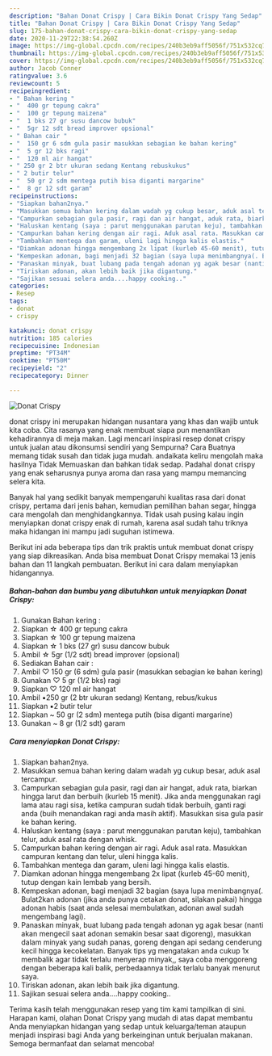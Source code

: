 ```yaml
---
description: "Bahan Donat Crispy | Cara Bikin Donat Crispy Yang Sedap"
title: "Bahan Donat Crispy | Cara Bikin Donat Crispy Yang Sedap"
slug: 175-bahan-donat-crispy-cara-bikin-donat-crispy-yang-sedap
date: 2020-11-29T22:38:54.260Z
image: https://img-global.cpcdn.com/recipes/240b3eb9aff5056f/751x532cq70/donat-crispy-foto-resep-utama.jpg
thumbnail: https://img-global.cpcdn.com/recipes/240b3eb9aff5056f/751x532cq70/donat-crispy-foto-resep-utama.jpg
cover: https://img-global.cpcdn.com/recipes/240b3eb9aff5056f/751x532cq70/donat-crispy-foto-resep-utama.jpg
author: Jacob Conner
ratingvalue: 3.6
reviewcount: 5
recipeingredient:
- " Bahan kering "
- "  400 gr tepung cakra"
- "  100 gr tepung maizena"
- "  1 bks 27 gr susu dancow bubuk"
- "  5gr 12 sdt bread improver opsional"
- " Bahan cair "
- "  150 gr 6 sdm gula pasir masukkan sebagian ke bahan kering"
- "  5 gr 12 bks ragi"
- "  120 ml air hangat"
- " 250 gr 2 btr ukuran sedang Kentang rebuskukus"
- " 2 butir telur"
- "  50 gr 2 sdm mentega putih bisa diganti margarine"
- "  8 gr 12 sdt garam"
recipeinstructions:
- "Siapkan bahan2nya."
- "Masukkan semua bahan kering dalam wadah yg cukup besar, aduk asal tercampur."
- "Campurkan sebagian gula pasir, ragi dan air hangat, aduk rata, biarkan hingga larut dan berbuih (kurleb 15 menit). Jika anda menggunakan ragi lama atau ragi sisa, ketika campuran sudah tidak berbuih, ganti ragi anda (buih menandakan ragi anda masih aktif). Masukkan sisa gula pasir ke bahan kering."
- "Haluskan kentang (saya : parut menggunakan parutan keju), tambahkan telur, aduk asal rata dengan whisk."
- "Campurkan bahan kering dengan air ragi. Aduk asal rata. Masukkan campuran kentang dan telur, uleni hingga kalis."
- "Tambahkan mentega dan garam, uleni lagi hingga kalis elastis."
- "Diamkan adonan hingga mengembang 2x lipat (kurleb 45-60 menit), tutup dengan kain lembab yang bersih."
- "Kempeskan adonan, bagi menjadi 32 bagian (saya lupa menimbangnya(. Bulat2kan adonan (jika anda punya cetakan donat, silakan pakai) hingga adonan habis (saat anda selesai membulatkan, adonan awal sudah mengembang lagi)."
- "Panaskan minyak, buat lubang pada tengah adonan yg agak besar (nanti akan mengecil saat adonan semakin besar saat digoreng), masukkan dalam minyak yang sudah panas, goreng dengan api sedang cenderung kecil hingga kecokelatan. Banyak tips yg mengatakan anda cukup 1x membalik agar tidak terlalu menyerap minyak,, saya coba menggoreng dengan beberapa kali balik, perbedaannya tidak terlalu banyak menurut saya."
- "Tiriskan adonan, akan lebih baik jika digantung."
- "Sajikan sesuai selera anda....happy cooking.."
categories:
- Resep
tags:
- donat
- crispy

katakunci: donat crispy 
nutrition: 185 calories
recipecuisine: Indonesian
preptime: "PT34M"
cooktime: "PT50M"
recipeyield: "2"
recipecategory: Dinner

---
```



![Donat Crispy](https://img-global.cpcdn.com/recipes/240b3eb9aff5056f/751x532cq70/donat-crispy-foto-resep-utama.jpg)


donat crispy ini merupakan hidangan nusantara yang khas dan wajib untuk kita coba. Cita rasanya yang enak membuat siapa pun menantikan kehadirannya di meja makan.
Lagi mencari inspirasi resep donat crispy untuk jualan atau dikonsumsi sendiri yang Sempurna? Cara Buatnya memang tidak susah dan tidak juga mudah. andaikata keliru mengolah maka hasilnya Tidak Memuaskan dan bahkan tidak sedap. Padahal donat crispy yang enak seharusnya punya aroma dan rasa yang mampu memancing selera kita.

Banyak hal yang sedikit banyak mempengaruhi kualitas rasa dari donat crispy, pertama dari jenis bahan, kemudian pemilihan bahan segar, hingga cara mengolah dan menghidangkannya. Tidak usah pusing kalau ingin menyiapkan donat crispy enak di rumah, karena asal sudah tahu triknya maka hidangan ini mampu jadi suguhan istimewa.




Berikut ini ada beberapa tips dan trik praktis untuk membuat donat crispy yang siap dikreasikan. Anda bisa membuat Donat Crispy memakai 13 jenis bahan dan 11 langkah pembuatan. Berikut ini cara dalam menyiapkan hidangannya.

<!--inarticleads1-->

##### Bahan-bahan dan bumbu yang dibutuhkan untuk menyiapkan Donat Crispy:

1. Gunakan  Bahan kering :
1. Siapkan  ☆ 400 gr tepung cakra
1. Siapkan  ☆ 100 gr tepung maizena
1. Siapkan  ☆ 1 bks (27 gr) susu dancow bubuk
1. Ambil  ☆ 5gr (1/2 sdt) bread improver (opsional)
1. Sediakan  Bahan cair :
1. Ambil  ♡ 150 gr (6 sdm) gula pasir (masukkan sebagian ke bahan kering)
1. Gunakan  ♡ 5 gr (1/2 bks) ragi
1. Siapkan  ♡ 120 ml air hangat
1. Ambil  ▪︎250 gr (2 btr ukuran sedang) Kentang, rebus/kukus
1. Siapkan  ▪︎2 butir telur
1. Siapkan  ~ 50 gr (2 sdm) mentega putih (bisa diganti margarine)
1. Gunakan  ~ 8 gr (1/2 sdt) garam




<!--inarticleads2-->

##### Cara menyiapkan Donat Crispy:

1. Siapkan bahan2nya.
1. Masukkan semua bahan kering dalam wadah yg cukup besar, aduk asal tercampur.
1. Campurkan sebagian gula pasir, ragi dan air hangat, aduk rata, biarkan hingga larut dan berbuih (kurleb 15 menit). Jika anda menggunakan ragi lama atau ragi sisa, ketika campuran sudah tidak berbuih, ganti ragi anda (buih menandakan ragi anda masih aktif). Masukkan sisa gula pasir ke bahan kering.
1. Haluskan kentang (saya : parut menggunakan parutan keju), tambahkan telur, aduk asal rata dengan whisk.
1. Campurkan bahan kering dengan air ragi. Aduk asal rata. Masukkan campuran kentang dan telur, uleni hingga kalis.
1. Tambahkan mentega dan garam, uleni lagi hingga kalis elastis.
1. Diamkan adonan hingga mengembang 2x lipat (kurleb 45-60 menit), tutup dengan kain lembab yang bersih.
1. Kempeskan adonan, bagi menjadi 32 bagian (saya lupa menimbangnya(. Bulat2kan adonan (jika anda punya cetakan donat, silakan pakai) hingga adonan habis (saat anda selesai membulatkan, adonan awal sudah mengembang lagi).
1. Panaskan minyak, buat lubang pada tengah adonan yg agak besar (nanti akan mengecil saat adonan semakin besar saat digoreng), masukkan dalam minyak yang sudah panas, goreng dengan api sedang cenderung kecil hingga kecokelatan. Banyak tips yg mengatakan anda cukup 1x membalik agar tidak terlalu menyerap minyak,, saya coba menggoreng dengan beberapa kali balik, perbedaannya tidak terlalu banyak menurut saya.
1. Tiriskan adonan, akan lebih baik jika digantung.
1. Sajikan sesuai selera anda....happy cooking..




Terima kasih telah menggunakan resep yang tim kami tampilkan di sini. Harapan kami, olahan Donat Crispy yang mudah di atas dapat membantu Anda menyiapkan hidangan yang sedap untuk keluarga/teman ataupun menjadi inspirasi bagi Anda yang berkeinginan untuk berjualan makanan. Semoga bermanfaat dan selamat mencoba!
